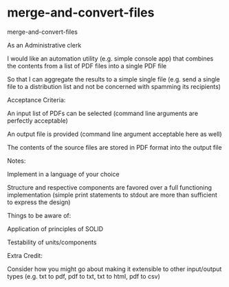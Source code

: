 # merge-and-convert-files
merge-and-convert-files


As an Administrative clerk

I would like an automation utility (e.g. simple console app) that combines the contents from a list of PDF files into a single PDF file

So that I can aggregate the results to a simple single file (e.g. send a single file to a distribution list and not be concerned with spamming its recipients)


Acceptance Criteria:

An input list of PDFs can be selected (command line arguments are perfectly acceptable)

An output file is provided (command line argument acceptable here as well)

The contents of the source files are stored in PDF format into the output file


Notes:

Implement in a language of your choice

Structure and respective components are favored over a full functioning implementation (simple print statements to stdout are more than sufficient to express the design)

Things to be aware of:

Application of principles of SOLID

Testability of units/components


Extra Credit:

Consider how you might go about making it extensible to other input/output types (e.g. txt to pdf, pdf to txt, txt to html, pdf to csv)
